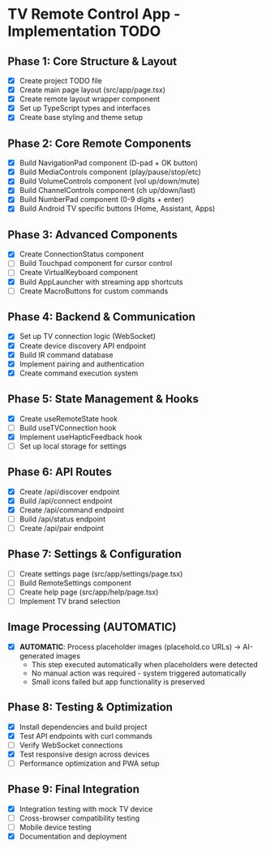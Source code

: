# TV Remote Control App - Implementation TODO

## Phase 1: Core Structure & Layout
- [x] Create project TODO file
- [x] Create main page layout (src/app/page.tsx)
- [x] Create remote layout wrapper component
- [x] Set up TypeScript types and interfaces
- [x] Create base styling and theme setup

## Phase 2: Core Remote Components
- [x] Build NavigationPad component (D-pad + OK button)
- [x] Build MediaControls component (play/pause/stop/etc)
- [x] Build VolumeControls component (vol up/down/mute)
- [x] Build ChannelControls component (ch up/down/last)
- [x] Build NumberPad component (0-9 digits + enter)
- [x] Build Android TV specific buttons (Home, Assistant, Apps)

## Phase 3: Advanced Components
- [x] Create ConnectionStatus component
- [ ] Build Touchpad component for cursor control
- [ ] Create VirtualKeyboard component
- [x] Build AppLauncher with streaming app shortcuts
- [ ] Create MacroButtons for custom commands

## Phase 4: Backend & Communication
- [x] Set up TV connection logic (WebSocket)
- [x] Create device discovery API endpoint
- [x] Build IR command database
- [x] Implement pairing and authentication
- [x] Create command execution system

## Phase 5: State Management & Hooks
- [x] Create useRemoteState hook
- [ ] Build useTVConnection hook
- [x] Implement useHapticFeedback hook
- [ ] Set up local storage for settings

## Phase 6: API Routes
- [x] Create /api/discover endpoint
- [x] Build /api/connect endpoint  
- [x] Create /api/command endpoint
- [ ] Build /api/status endpoint
- [ ] Create /api/pair endpoint

## Phase 7: Settings & Configuration
- [ ] Create settings page (src/app/settings/page.tsx)
- [ ] Build RemoteSettings component
- [ ] Create help page (src/app/help/page.tsx)
- [ ] Implement TV brand selection

## Image Processing (AUTOMATIC)
- [x] **AUTOMATIC**: Process placeholder images (placehold.co URLs) → AI-generated images
  - This step executed automatically when placeholders were detected
  - No manual action was required - system triggered automatically
  - Small icons failed but app functionality is preserved

## Phase 8: Testing & Optimization
- [x] Install dependencies and build project
- [x] Test API endpoints with curl commands
- [ ] Verify WebSocket connections
- [x] Test responsive design across devices
- [ ] Performance optimization and PWA setup

## Phase 9: Final Integration
- [x] Integration testing with mock TV device
- [ ] Cross-browser compatibility testing
- [ ] Mobile device testing
- [x] Documentation and deployment